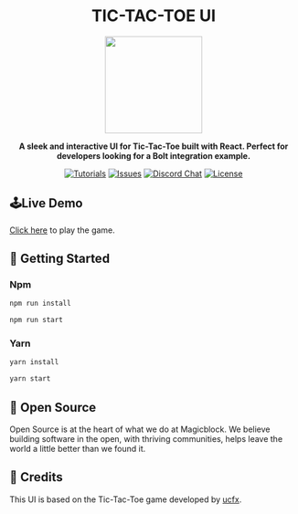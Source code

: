 <div align="center">

  <h1>TIC-TAC-TOE UI</h1>

  <img height="170x" src="https://blog.magicblock.gg/assets/images/tic-tac-toe.png" />

  <p>
    <strong>A sleek and interactive UI for Tic-Tac-Toe built with React. Perfect for developers looking for a Bolt integration example.</strong>
  </p>

  <p>
    <a href="https://docs.magicblock.gg/BOLT/Introduction"><img alt="Tutorials" src="https://img.shields.io/badge/docs-tutorials-blueviolet" /></a>
    <a href="https://github.com/magicblock-labs/bolt-tic-tac-toe/issues"><img alt="Issues" src="https://img.shields.io/github/issues/magicblock-labs/bolt?color=blueviolet" /></a>
    <a href="https://discord.com/invite/MBkdC3gxcv"><img alt="Discord Chat" src="https://img.shields.io/discord/943797222162726962?color=blueviolet" /></a>
    <a href="https://opensource.org/licenses/MIT"><img alt="License" src="https://img.shields.io/github/license/magicblock-labs/bolt?color=blueviolet" /></a>
  </p>

</div>

## 🕹️Live Demo

[Click here](https://tic-tac-toe-bolt.netlify.app) to play the game.

## 🚀 Getting Started

### Npm

```bash
npm run install
```

```bash
npm run start
```

### Yarn

```bash
yarn install
```

```bash
yarn start
```

## 💚 Open Source

Open Source is at the heart of what we do at Magicblock. We believe building software in the open, with thriving communities, helps leave the world a little better than we found it.

## 🙏 Credits 

This UI is based on the Tic-Tac-Toe game developed by [ucfx](https://github.com/ucfx/TIC-TAC-TOE-GAME).
